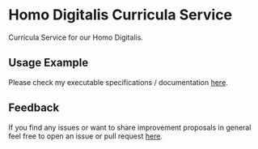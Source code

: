# Homo Digitalis Curricula Service
Curricula Service for our Homo Digitalis.

## Usage Example
Please check my executable specifications / documentation [here](https://github.com/homo-digitalis/homo-digitalis-curricula-service/blob/master/src/curricula-service.spec.ts).


## Feedback
If you find any issues or want to share improvement proposals in general feel free to open an issue or pull request [here](https://github.com/homo-digitalis/homo-digitalis-curricula-service).
